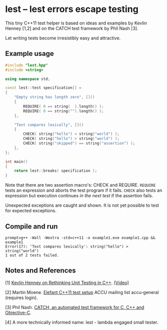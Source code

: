 lest &ndash; lest errors escape testing
=======================================

This tiny C++11 test helper is based on ideas and examples by Kevlin Henney [1,2] and on the CATCH test framework by Phil Nash [3].

Let writing tests become irresistibly easy and attractive.

Example usage
-------------

```Cpp
#include "lest.hpp"
#include <string>

using namespace std;

const lest::test specification[] =
{
    "Empty string has length zero", []()
    {
        REQUIRE( 0 == string(  ).length() );
        REQUIRE( 0 == string("").length() );
    },

    "Text compares lexically", []()
    {
        CHECK( string("hello") < string("world") );
        CHECK( string("hello") > string("world") );
        CHECK( string("skipped") == string("assertion") );
    },
};

int main()
{
    return lest::breaks( specification );
}
```

Note that there are two assertion macro's: CHECK and REQUIRE. `REQUIRE` tests an expression and aborts the test program if it fails. `CHECK` also tests an expression but execution continues *in the next test* if the assertion fails.

Unexpected exceptions are caught and shown. It is not yet possible to test for expected exceptions.

Compile and run
---------------

```
prompt>g++ -Wall -Wextra -std=c++11 -o example1.exe example1.cpp && example1
Error(17): 'Text compares lexically': string("hello") > string("world")
1 out of 2 tests failed.
```

Notes and References
--------------------

[1] [Kevlin Henney on Rethinking Unit Testing in C++](http://accu.org/index.php/accu_branches/accu_london/accu_london_may_2010). [(Video)](http://skillsmatter.com/podcast/agile-testing/kevlin-henney-rethinking-unit-testing-in-c-plus-plus)

[2] Martin Moene. [Elefant C++11 test setup](http://lists.accu.org/mailman/private/accu-general/2013-June/040594.html) ACCU mailing list accu-general (requires login).

[3] Phil Nash. [CATCH, an automated test framework for C, C++ and Objective-C](http://builds.catch-lib.net/).

[4] A more technically informed name: lest - lambda engaged small tester.
